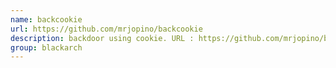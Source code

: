 ```yaml
---
name: backcookie
url: https://github.com/mrjopino/backcookie
description: backdoor using cookie. URL : https://github.com/mrjopino/backcookie Groups : blackarch blackarch-backdoor blackarch-webapp
group: blackarch
---
```

